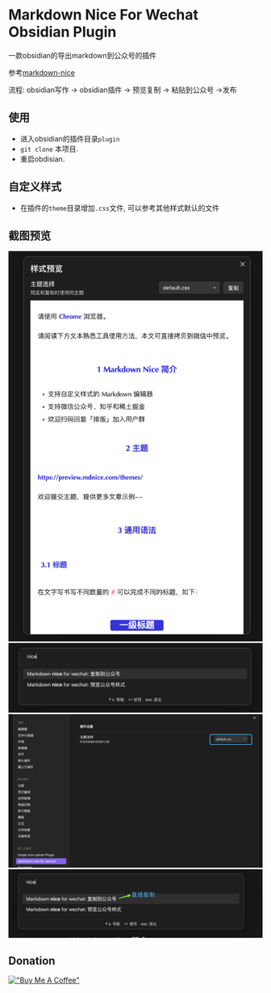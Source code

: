 # Markdown Nice For Wechat Obsidian Plugin

一款obsidian的导出markdown到公众号的插件

参考[markdown-nice](https://github.com/mdnice/markdown-nice)

流程: obsidian写作 → obsidian插件 → 预览复制 → 粘贴到公众号 →发布

## 使用

- 进入obsidian的插件目录`plugin`
- `git clone` 本项目.
- 重启obdisian.

## 自定义样式

- 在插件的`theme`目录增加`.css`文件, 可以参考其他样式默认的文件

## 截图预览

![preview](./preview/preview-md.png)
![command](./preview/command.png)
![setting](./preview/setting.png)
![copy](./preview/copy.png)

## Donation
[!["Buy Me A Coffee"](https://www.buymeacoffee.com/assets/img/custom_images/orange_img.png)](https://www.buymeacoffee.com/allenxing)

